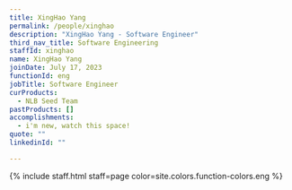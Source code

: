 ```yaml
---
title: XingHao Yang
permalink: /people/xinghao
description: "XingHao Yang - Software Engineer"
third_nav_title: Software Engineering
staffId: xinghao
name: XingHao Yang
joinDate: July 17, 2023
functionId: eng
jobTitle: Software Engineer
curProducts:
  - NLB Seed Team
pastProducts: []
accomplishments:
  - i'm new, watch this space!
quote: ""
linkedinId: ""

---
```


{% include staff.html staff=page color=site.colors.function-colors.eng %}
